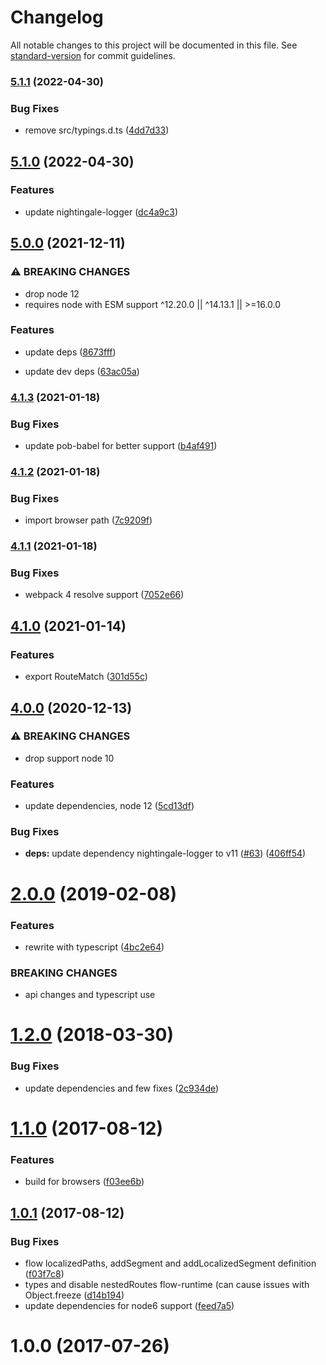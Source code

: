 # Changelog

All notable changes to this project will be documented in this file. See [standard-version](https://github.com/conventional-changelog/standard-version) for commit guidelines.

### [5.1.1](https://github.com/christophehurpeau/router-segments/compare/v5.1.0...v5.1.1) (2022-04-30)


### Bug Fixes

* remove src/typings.d.ts ([4dd7d33](https://github.com/christophehurpeau/router-segments/commit/4dd7d33fc3edcdf246786612941afe1105d23dab))

## [5.1.0](https://github.com/christophehurpeau/router-segments/compare/v5.0.0...v5.1.0) (2022-04-30)


### Features

* update nightingale-logger ([dc4a9c3](https://github.com/christophehurpeau/router-segments/commit/dc4a9c3176fa17c54ee167252da8aa7e52b550a3))

## [5.0.0](https://github.com/christophehurpeau/router-segments/compare/v4.1.3...v5.0.0) (2021-12-11)


### ⚠ BREAKING CHANGES

* drop node 12
* requires node with ESM support ^12.20.0 || ^14.13.1 || >=16.0.0

### Features

* update deps ([8673fff](https://github.com/christophehurpeau/router-segments/commit/8673fff01a94738b9633fef9d3905728b5e0f7a1))


* update dev deps ([63ac05a](https://github.com/christophehurpeau/router-segments/commit/63ac05a3bc402fd2e962c1611d65d73783cf1e5e))

### [4.1.3](https://github.com/christophehurpeau/router-segments/compare/v4.1.2...v4.1.3) (2021-01-18)


### Bug Fixes

* update pob-babel for better support ([b4af491](https://github.com/christophehurpeau/router-segments/commit/b4af491a1c98489d494097b14af151b10d2c6689))

### [4.1.2](https://github.com/christophehurpeau/router-segments/compare/v4.1.1...v4.1.2) (2021-01-18)


### Bug Fixes

* import browser path ([7c9209f](https://github.com/christophehurpeau/router-segments/commit/7c9209f03f5d5375b6d1a505ec97ba24f5d0a00a))

### [4.1.1](https://github.com/christophehurpeau/router-segments/compare/v4.1.0...v4.1.1) (2021-01-18)


### Bug Fixes

* webpack 4 resolve support ([7052e66](https://github.com/christophehurpeau/router-segments/commit/7052e66954c326c73ca9c61110d2b0b72deb7f9e))

## [4.1.0](https://github.com/christophehurpeau/router-segments/compare/v4.0.0...v4.1.0) (2021-01-14)


### Features

* export RouteMatch ([301d55c](https://github.com/christophehurpeau/router-segments/commit/301d55c24cb6a714bd15161b080be2d0f6d15076))

## [4.0.0](https://github.com/christophehurpeau/router-segments/compare/v3.0.0...v4.0.0) (2020-12-13)


### ⚠ BREAKING CHANGES

* drop support node 10

### Features

* update dependencies, node 12 ([5cd13df](https://github.com/christophehurpeau/router-segments/commit/5cd13df27174f899ce8a656d07765b6d99f8e53f))


### Bug Fixes

* **deps:** update dependency nightingale-logger to v11 ([#63](https://github.com/christophehurpeau/router-segments/issues/63)) ([406ff54](https://github.com/christophehurpeau/router-segments/commit/406ff54d006ff4568c8dd4fc9e8cba7412ce811e))

<a name="2.0.0"></a>
# [2.0.0](https://github.com/christophehurpeau/router-segments/compare/v1.2.0...v2.0.0) (2019-02-08)


### Features

* rewrite with typescript ([4bc2e64](https://github.com/christophehurpeau/router-segments/commit/4bc2e64))


### BREAKING CHANGES

* api changes and typescript use


<a name="1.2.0"></a>
# [1.2.0](https://github.com/christophehurpeau/router-segments/compare/v1.1.0...v1.2.0) (2018-03-30)


### Bug Fixes

* update dependencies and few fixes ([2c934de](https://github.com/christophehurpeau/router-segments/commit/2c934de))


<a name="1.1.0"></a>
# [1.1.0](https://github.com/christophehurpeau/router-segments/compare/v1.0.1...v1.1.0) (2017-08-12)


### Features

* build for browsers ([f03ee6b](https://github.com/christophehurpeau/router-segments/commit/f03ee6b))


<a name="1.0.1"></a>
## [1.0.1](https://github.com/christophehurpeau/router-segments/compare/v1.0.0...v1.0.1) (2017-08-12)


### Bug Fixes

* flow localizedPaths, addSegment and addLocalizedSegment definition ([f03f7c8](https://github.com/christophehurpeau/router-segments/commit/f03f7c8))
* types and disable nestedRoutes flow-runtime (can cause issues with Object.freeze ([d14b194](https://github.com/christophehurpeau/router-segments/commit/d14b194))
* update dependencies for node6 support ([feed7a5](https://github.com/christophehurpeau/router-segments/commit/feed7a5))


<a name="1.0.0"></a>
# 1.0.0 (2017-07-26)

